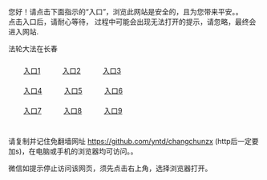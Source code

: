 您好！请点击下面指示的“入口”，浏览此网站是安全的，且为您带来平安。。 <br/>
点击入口后，请耐心等待， 过程中可能会出现无法打开的提示，请忽略，最终会进入网站. </br>

法轮大法在长春<br/>
<div style="padding:10px"><a style="margin:20px" target="_blank" href="https://d7hey5zr3bvcl.cloudfront.net/2Qpsp?gppvt" id="ccLink1" rel="nofollow">入口1</a> <a target="_blank" style="margin:20px" href="https://d39j72jojh6xf4.cloudfront.net/2Qpsp?rdzajvi" id="ccLink2" rel="nofollow">入口2</a> <a style="margin:20px" target="_blank" href="https://d5j0ezxubhw1v.cloudfront.net/2Qpsp?cylaze" id="ccLink3" rel="nofollow">入口3</a></div>

<div style="padding:10px" ><a style="margin:20px" target="_blank" href="https://d7hey5zr3bvcl.cloudfront.net/2Qpsp?gppvt" id="ccLink4" rel="nofollow">入口4</a> <a style="margin:20px" href="https://d39j72jojh6xf4.cloudfront.net/2Qpsp?rdzajvi" target="_blank" id="ccLink5" rel="nofollow">入口5</a> <a style="margin:20px" href="https://d5j0ezxubhw1v.cloudfront.net/2Qpsp?cylaze" target="_blank" id="ccLink6" rel="nofollow">入口6</a></div>

<div style="padding:10px"><a style="margin:20px" target="_blank" href="https://d7hey5zr3bvcl.cloudfront.net/2Qpsp?gppvt" id="ccLink7" rel="nofollow">入口7</a> <a style="margin:20px" href="https://d39j72jojh6xf4.cloudfront.net/2Qpsp?rdzajvi" target="_blank" id="ccLink8" rel="nofollow">入口8</a> <a style="margin:20px" target="_blank" href="https://d5j0ezxubhw1v.cloudfront.net/2Qpsp?cylaze" id="ccLink9" rel="nofollow">入口9</a></div>

<br/>



请复制并记住免翻墙网址 https://github.com/yntd/changchunzx (http后一定要加s)，在电脑或手机的浏览器均可访问。。<br/>

微信如提示停止访问该网页，须先点击右上角，选择浏览器打开。
